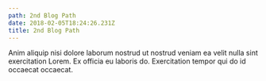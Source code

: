 ```yaml
---
path: 2nd Blog Path
date: 2018-02-05T18:24:26.231Z
title: 2nd Blog Path
---
```

Anim aliquip nisi dolore laborum nostrud ut nostrud veniam ea velit nulla sint exercitation Lorem. Ex officia eu laboris do. Exercitation tempor qui do id occaecat occaecat.
